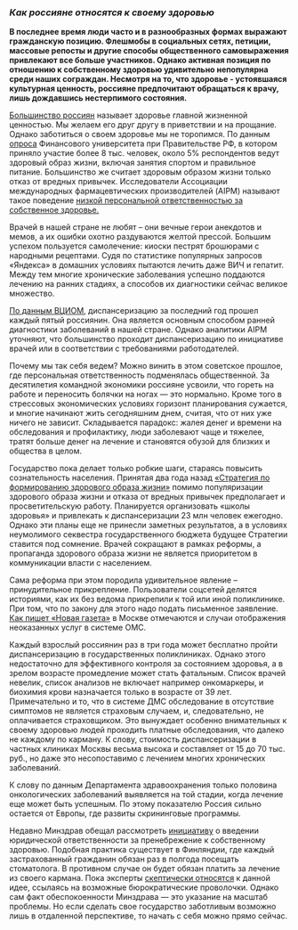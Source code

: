 ### _Как россияне относятся к своему здоровью_

**В последнее время люди часто и в разнообразных формах выражают гражданскую позицию. Флешмобы в социальных сетях, петиции, массовые репосты и другие способы общественного самовыражения привлекают все больше участников. Однако активная позиция по отношению к собственному здоровью удивительно непопулярна среди наших сограждан. Несмотря на то, что здоровье - устоявшаяся культурная ценность, россияне предпочитают обращаться к врачу, лишь дождавшись нестерпимого состояния.**

[Большинство россиян](http://wciom.ru/index.php?id=236&uid=115273) называет здоровье главной жизненной ценностью. Мы желаем его друг другу в приветствии и на прощание. Однако заботиться о своем здоровье мы не торопимся. По данным [опроса](http://www.fa.ru/chair/priklsoc/Documents/24_Life_Expectancy_2015.pdf) Финансового университета при Правительстве РФ, в котором приняло участие более 8 тыс. человек, около 5% респондентов ведут здоровый образ жизни, включая занятия спортом и правильное питание. Большинство же считает здоровым образом жизни только отказ от вредных привычек. Исследователи Ассоциации международных фармацевтических производителей (AIPM) называют такое поведение [низкой персональной ответственностью за собственное здоровье.](http://www.aipm.org/netcat_files/430/357/h_228fe9e7249d27e2f60a1bc0ff63aa49)

Врачей в нашей стране не любят – они вечные герои анекдотов и мемов, а их ошибки охотно раздуваются желтой прессой. Большим успехом пользуется самолечение: киоски пестрят брошюрами с народными рецептами. Судя по статистике популярных запросов «Яндекса» в домашних условиях пытаются лечить даже ВИЧ и гепатит. Между тем многие хронические заболевания успешно поддаются лечению на ранних стадиях, а способов их диагностики сейчас великое множество.

[По данным ВЦИОМ](http://www.amic.ru/news/305638/), диспансеризацию за последний год прошел каждый пятый россиянин. Она является основным способом ранней диагностики заболеваний в нашей стране. Однако аналитики AIPM уточняют, что большинство проходит диспансеризацию по инициативе врачей или в соответствии с требованиями работодателей.

Почему мы так себя ведем? Можно винить в этом советское прошлое, где персональная ответственность подменялась общественной. За десятилетия командной экономики россияне усвоили, что гореть на работе и переносить болячки на ногах — это нормально. Кроме того в стрессовых экономических условиях горизонт планирования сужается, и многие начинают жить сегодняшним днем, считая, что от них уже ничего не зависит. Cкладывается парадокс: жалея денег и времени на обследования и профилактику, люди заболевают чаще и тяжелее, тратят больше денег на лечение и становятся обузой для близких и общества в целом.

Государство пока делает только робкие шаги, стараясь повысить сознательность населения. Принятая два года назад [«Стратегия по формированию здорового образа жизни»](http://www.consultant.ru/document/cons_doc_LAW_153505/) помимо популяризации здорового образа жизни и отказа от вредных привычек предполагает и просветительскую работу. Планируется организовать «школы здоровья» и привлекать к диспансеризации 23 млн человек ежегодно. Однако эти планы еще не принесли заметных результатов, а в условиях неумолимого секвестра государственного бюджета будущее Стратегии ставится под сомнение. Врачей сокращают в рамках реформы, а пропаганда здорового образа жизни не является приоритетом в коммуникации власти с населением.

Сама реформа при этом породила удивительное явление – принудительное прикрепление. Пользователи соцсетей делятся историями, как их без ведома прикрепили к той или иной поликлинике. При том, что по закону для этого надо подать письменное заявление. [Как пишет «Новая газета»](http://www.novayagazeta.ru/society/71039.html) в Москве отмечаются и случаи отображения неоказанных услуг в системе ОМС.

Каждый взрослый россиянин раз в три года может бесплатно пройти диспансеризацию в государственных поликлиниках. Однако этого недостаточно для эффективного контроля за состоянием здоровья, а в зрелом возрасте промедление может стать фатальным. Список врачей невелик, список анализов не включает например онкомаркеры, и биохимия крови назначается только в возрасте от 39 лет. Примечательно и то, что в системе ДМС обследование в отсутствие симптомов не является страховым случаем, и, следовательно, не оплачивается страховщиком. Это вынуждает особенно внимательных к своему здоровью людей проходить платные обследования, что далеко не каждому по карману. К слову, стоимость диспансеризации в частных клиниках Москвы весьма высока и составляет от 15 до 70 тыс. руб., но даже это несопоставимо с лечением многих хронических заболеваний.

К слову по данным Департамента здравоохранения только половина онкологических заболеваний выявляется на той стадии, когда лечение еще может быть успешным. По этому показателю Россия сильно остается от Европы, где развиты скрининговые программы.

Недавно Минздрав обещал рассмотреть [инициативу](http://ria.ru/society/20150924/1279253081.html) о введении юридической ответственности за пренебрежение к собственному здоровью. Подобная практика существует в Финляндии, где каждый застрахованный гражданин обязан раз в полгода посещать стоматолога. В противном случае он будет обязан платить за лечение из своего кармана. Пока эксперты [скептически относятся](http://www.pnp.ru/news/detail/99312) к данной идее, ссылаясь на возможные бюрократические проволочки. Однако сам факт обеспокоенности Минздрава — это указание на масштаб проблемы. Но если сделать свое государство заботливым возможно лишь в отдаленной перспективе, то начать с себя можно прямо сейчас.
